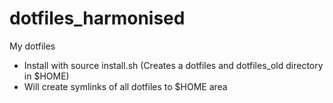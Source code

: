 # dotfiles_harmonised

My dotfiles

* Install with source install.sh (Creates a dotfiles and dotfiles_old directory in $HOME)
* Will create symlinks of all dotfiles to $HOME area
